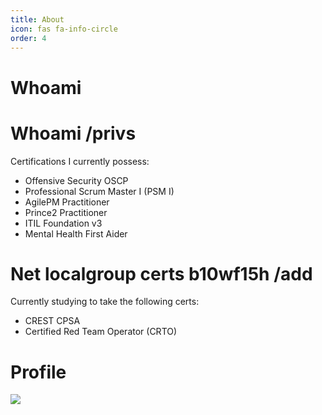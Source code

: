 ```yaml
---
title: About
icon: fas fa-info-circle
order: 4
---
```


# Whoami



# Whoami /privs

Certifications I currently possess:

* Offensive Security OSCP
* Professional Scrum Master I (PSM I) 
* AgilePM Practitioner
* Prince2 Practitioner
* ITIL Foundation v3
* Mental Health First Aider

# Net localgroup certs b10wf15h /add

Currently studying to take the following certs:

* CREST CPSA
* Certified Red Team Operator (CRTO)

# Profile

![](https://www.hackthebox.com/badge/image/439647)